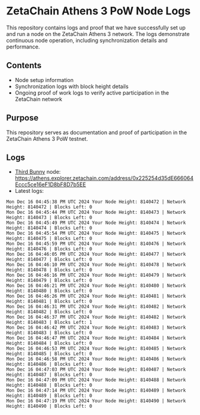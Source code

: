 # ZetaChain Athens 3 PoW Node Logs
This repository contains logs and proof that we have successfully set up and run a node on the ZetaChain Athens 3 network. The logs demonstrate continuous node operation, including synchronization details and performance.

## Contents
- Node setup information
- Synchronization logs with block height details
- Ongoing proof of work logs to verify active participation in the ZetaChain network

## Purpose
This repository serves as documentation and proof of participation in the ZetaChain Athens 3 PoW testnet.

## Logs

- [Third Bunny](https://thirdbunny.xyz/) node: https://athens.explorer.zetachain.com/address/0x225254d35dE666064Eccc5ce16eF1D8bF8D7b5EE
- Latest logs:
```
Mon Dec 16 04:45:38 PM UTC 2024 Your Node Height: 8140472 | Network Height: 8140472 | Blocks Left: 0
Mon Dec 16 04:45:44 PM UTC 2024 Your Node Height: 8140473 | Network Height: 8140473 | Blocks Left: 0
Mon Dec 16 04:45:49 PM UTC 2024 Your Node Height: 8140474 | Network Height: 8140474 | Blocks Left: 0
Mon Dec 16 04:45:54 PM UTC 2024 Your Node Height: 8140475 | Network Height: 8140475 | Blocks Left: 0
Mon Dec 16 04:45:59 PM UTC 2024 Your Node Height: 8140476 | Network Height: 8140476 | Blocks Left: 0
Mon Dec 16 04:46:05 PM UTC 2024 Your Node Height: 8140477 | Network Height: 8140477 | Blocks Left: 0
Mon Dec 16 04:46:10 PM UTC 2024 Your Node Height: 8140478 | Network Height: 8140478 | Blocks Left: 0
Mon Dec 16 04:46:16 PM UTC 2024 Your Node Height: 8140479 | Network Height: 8140479 | Blocks Left: 0
Mon Dec 16 04:46:21 PM UTC 2024 Your Node Height: 8140480 | Network Height: 8140480 | Blocks Left: 0
Mon Dec 16 04:46:26 PM UTC 2024 Your Node Height: 8140481 | Network Height: 8140481 | Blocks Left: 0
Mon Dec 16 04:46:31 PM UTC 2024 Your Node Height: 8140482 | Network Height: 8140482 | Blocks Left: 0
Mon Dec 16 04:46:37 PM UTC 2024 Your Node Height: 8140482 | Network Height: 8140483 | Blocks Left: 1
Mon Dec 16 04:46:42 PM UTC 2024 Your Node Height: 8140483 | Network Height: 8140483 | Blocks Left: 0
Mon Dec 16 04:46:47 PM UTC 2024 Your Node Height: 8140484 | Network Height: 8140484 | Blocks Left: 0
Mon Dec 16 04:46:53 PM UTC 2024 Your Node Height: 8140485 | Network Height: 8140485 | Blocks Left: 0
Mon Dec 16 04:46:58 PM UTC 2024 Your Node Height: 8140486 | Network Height: 8140486 | Blocks Left: 0
Mon Dec 16 04:47:03 PM UTC 2024 Your Node Height: 8140487 | Network Height: 8140487 | Blocks Left: 0
Mon Dec 16 04:47:09 PM UTC 2024 Your Node Height: 8140488 | Network Height: 8140488 | Blocks Left: 0
Mon Dec 16 04:47:14 PM UTC 2024 Your Node Height: 8140489 | Network Height: 8140489 | Blocks Left: 0
Mon Dec 16 04:47:19 PM UTC 2024 Your Node Height: 8140490 | Network Height: 8140490 | Blocks Left: 0
```
